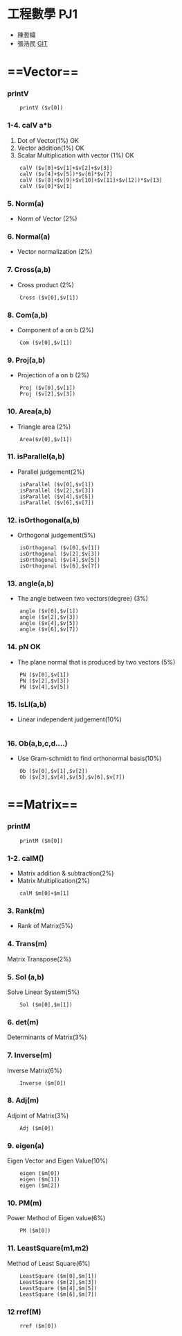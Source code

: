 

# 工程數學 PJ1
+ 陳哲緯
+ 張浩民
[GIT](https://github.com/eric88525/PJ1)

# ==Vector==
### printV
```
    printV ($v[0])
```
### 1-4. calV a*b
1. Dot of Vector(1%) OK
1. Vector addition(1%) OK
1. Scalar Multiplication with vector (1%) OK
```
    calV ($v[0]+$v[1]+$v[2]+$v[3])
    calV ($v[4]+$v[5])*$v[6]*$v[7]
    calV ($v[8]+$v[9]+$v[10]+$v[11]+$v[12])*$v[13]
    calV ($v[0]*$v[1]
```
### 5. Norm(a)
* Norm of Vector (2%)
### 6. Normal(a) 
* Vector normalization (2%)
### 7. Cross(a,b)
* Cross product (2%)
```
    Cross ($v[0],$v[1])
```
### 8. Com(a,b)
* Component of a on b (2%)
```
    Com ($v[0],$v[1])
```
### 9. Proj(a,b) 
* Projection of a on b (2%)
```
    Proj ($v[0],$v[1])
    Proj ($v[2],$v[3])
```
### 10. Area(a,b)
* Triangle area (2%)
```
    Area($v[0],$v[1])
```
### 11. isParallel(a,b)
* Parallel judgement(2%)
```
    isParallel ($v[0],$v[1])
    isParallel ($v[2],$v[3])
    isParallel ($v[4],$v[5])
    isParallel ($v[6],$v[7])
```
### 12. isOrthogonal(a,b)
* Orthogonal judgement(5%)
```
    isOrthogonal ($v[0],$v[1])
    isOrthogonal ($v[2],$v[3])
    isOrthogonal ($v[4],$v[5])
    isOrthogonal ($v[6],$v[7])
```
### 13. angle(a,b) 
* The angle between two vectors(degree) (3%)
```
    angle ($v[0],$v[1])
    angle ($v[2],$v[3])
    angle ($v[4],$v[5])
    angle ($v[6],$v[7])
```
### 14. pN OK 
* The plane normal that is produced by two vectors (5%)
```
    PN ($v[0],$v[1])
    PN ($v[2],$v[3])
    PN ($v[4],$v[5])
```
### 15. IsLI(a,b)
* Linear independent judgement(10%)
```

```
### 16. Ob(a,b,c,d....)
* Use Gram-schmidt to find orthonormal basis(10%)
```
    Ob ($v[0],$v[1],$v[2])
    Ob ($v[3],$v[4],$v[5],$v[6],$v[7])
```

# ==Matrix==
### printM
```
    printM ($m[0])
```
### 1-2. calM() 
* Matrix addition & subtraction(2%)
* Matrix Multiplication(2%)
```
    calM $m[0]+$m[1]
```
### 3. Rank(m) 
* Rank of Matrix(5%)
### 4. Trans(m)
Matrix Transpose(2%)
### 5. Sol (a,b)
Solve Linear System(5%)
```
    Sol ($m[0],$m[1])
```
### 6. det(m)
Determinants of Matrix(3%)
### 7. Inverse(m)
Inverse Matrix(6%)
```
    Inverse ($m[0])
```
### 8. Adj(m)
Adjoint of Matrix(3%)
```
    Adj ($m[0])
```
### 9. eigen(a)
Eigen Vector and Eigen Value(10%)
```
    eigen ($m[0])
    eigen ($m[1])
    eigen ($m[2])
```
### 10. PM(m)
Power Method of Eigen value(6%)
```
    PM ($m[0])
```
### 11. LeastSquare(m1,m2)
Method of Least Square(6%)
```
    LeastSquare ($m[0],$m[1])
    LeastSquare ($m[2],$m[3])
    LeastSquare ($m[4],$m[5])
    LeastSquare ($m[6],$m[7])
```
### 12 rref(M)
```
    rref ($m[0])
```

